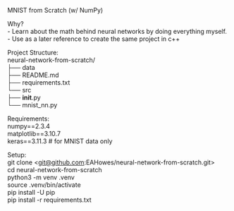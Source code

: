 MNIST from Scratch (w/ NumPy)  

Why?  
    - Learn about the math behind neural networks by doing everything myself.  
    - Use as a later reference to create the same project in c++  
  
Project Structure:  
neural-network-from-scratch/    
├── data  
├── README.md  
├── requirements.txt  
└── src  
    ├── __init__.py  
    └── mnist_nn.py  
  
Requirements:  
    numpy==2.3.4  
    matplotlib==3.10.7  
    keras==3.11.3        # for MNIST data only  
  
Setup:  
    git clone <git@github.com:EAHowes/neural-network-from-scratch.git>  
    cd neural-network-from-scratch  
    python3 -m venv .venv  
    source .venv/bin/activate  
    pip install -U pip  
    pip install -r requirements.txt  
